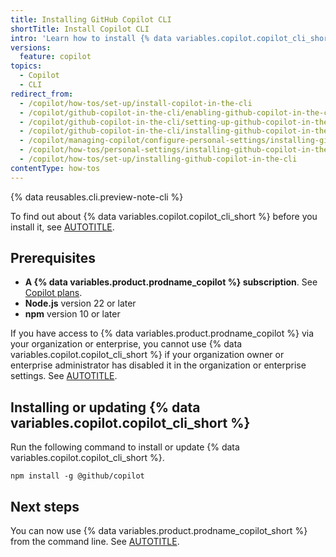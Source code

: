 ```yaml
---
title: Installing GitHub Copilot CLI
shortTitle: Install Copilot CLI
intro: 'Learn how to install {% data variables.copilot.copilot_cli_short %} so that you can use {% data variables.product.prodname_copilot_short %} directly from the command line.'
versions:
  feature: copilot
topics:
  - Copilot
  - CLI
redirect_from:
  - /copilot/how-tos/set-up/install-copilot-in-the-cli
  - /copilot/github-copilot-in-the-cli/enabling-github-copilot-in-the-cli
  - /copilot/github-copilot-in-the-cli/setting-up-github-copilot-in-the-cli
  - /copilot/github-copilot-in-the-cli/installing-github-copilot-in-the-cli
  - /copilot/managing-copilot/configure-personal-settings/installing-github-copilot-in-the-cli
  - /copilot/how-tos/personal-settings/installing-github-copilot-in-the-cli
  - /copilot/how-tos/set-up/installing-github-copilot-in-the-cli
contentType: how-tos
---
```


{% data reusables.cli.preview-note-cli %}

To find out about {% data variables.copilot.copilot_cli_short %} before you install it, see [AUTOTITLE](/copilot/concepts/agents/about-copilot-cli).

## Prerequisites

* **A {% data variables.product.prodname_copilot %} subscription**. See [Copilot plans](https://github.com/features/copilot/plans?ref_product=copilot&ref_type=engagement&ref_style=text).
* **Node.js** version 22 or later
* **npm** version 10 or later

If you have access to {% data variables.product.prodname_copilot %} via your organization or enterprise, you cannot use {% data variables.copilot.copilot_cli_short %} if your organization owner or enterprise administrator has disabled it in the organization or enterprise settings. See [AUTOTITLE](/copilot/managing-copilot/managing-github-copilot-in-your-organization/managing-github-copilot-features-in-your-organization/managing-policies-for-copilot-in-your-organization).

## Installing or updating {% data variables.copilot.copilot_cli_short %}

Run the following command to install or update {% data variables.copilot.copilot_cli_short %}.

```shell copy
npm install -g @github/copilot
```

## Next steps

You can now use {% data variables.product.prodname_copilot_short %} from the command line. See [AUTOTITLE](/copilot/how-tos/use-copilot-agents/use-copilot-cli).
